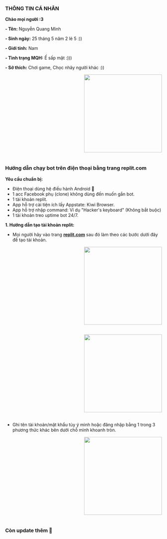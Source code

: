 ### THÔNG TIN CÁ NHÂN

**Chào mọi người :3**

**- Tên:** Nguyễn Quang Minh

**- Sinh ngày:** 25 tháng 5 năm 2 lẻ 5 :))

**- Giới tính:** Nam

**- Tình trạng MQH:** Ế sấp mặt :)))

**- Sở thích:** Chơi game, Chọc nhây người khác :))

<p align="">
 
 <p align="right">
  <img src="https://imgur.com/tCHE7gW.jpg" width=250>
  <br><br>
  <samp> 

### Hướng dẫn chạy bot trên điện thoại bằng trang replit.com

**Yêu cầu chuẩn bị:** 

+ Điện thoại dùng hệ điều hành Android 🐧
+ 1 acc Facebook phụ (clone) không dùng đến muốn gắn bot.
+ 1 tài khoản replit.
+ App hỗ trợ cài tiện ích lấy Appstate: Kiwi Browser.
+ App hỗ trợ nhập command: Ví dụ "Hacker's keyboard" (Không bắt buộc)
+ 1 tài khoản treo uptime bot 24/7.

**1. Hướng dẫn tạo tài khoản replit:**
- Mọi người hãy vào trang **[replit.com](https://replit.com)** sau đó làm theo các bước dưới đây để tạo tài khoản.
<p align="">
 
 <p align="right">
  <img src="https://imgur.com/MtmILYa.jpeg" width=250>
  <br><br>
  <samp> 

 <p align="right">
  <img src="https://imgur.com/zTLxU75.jpeg" width=250>
  <br><br>
  <samp> 

- Ghi tên tài khoản/mật khẩu tùy ý mình hoặc đăng nhập bằng 1 trong 3 phương thức khác bên dưới chỗ mình khoanh tròn.

 <p align="right">
  <img src="https://imgur.com/VuBEfOb.jpeg" width=250>
  <br><br>
  <samp> 

### Còn update thêm 🐧
